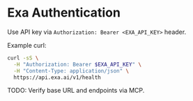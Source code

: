 # Exa Authentication

Use API key via `Authorization: Bearer <EXA_API_KEY>` header.

Example curl:
```bash
curl -sS \
  -H "Authorization: Bearer $EXA_API_KEY" \
  -H "Content-Type: application/json" \
  https://api.exa.ai/v1/health
```

TODO: Verify base URL and endpoints via MCP.